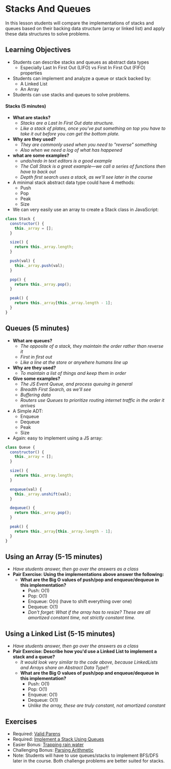 # Stacks And Queues

In this lesson students will compare the implementations of stacks and queues based on their backing data structure (array or linked list) and apply these data structures to solve problems.

## Learning Objectives

* Students can describe stacks and queues as abstract data types
  * Especially Last In First Out (LIFO) vs First In First Out (FIFO) properties
* Students can implement and analyze a queue or stack backed by:
  * A Linked List
  * An Array
* Students can use stacks and queues to solve problems.

#### Stacks (5 minutes)

* __What are stacks?__
  * *Stacks are a Last In First Out data structure.*
  * *Like a stack of plates, once you've put something on top you have to take it out before you can get the bottom plate.*
* __Why are they used?__
  * *They are commonly used when you need to "reverse" something*
  * *Also when we need a log of what has happened*
* __what are some examples?__
  * *undo/redo in text editors is a good example*
  * *The Call Stack is a great example—we call a series of functions then have to back out*
  * *Depth first search uses a stack, as we'll see later in the course*
* A minimal stack abstract data type could have 4 methods:
  * Push
  * Pop
  * Peak
  * Size
* We can very easily use an array to create a Stack class in JavaScript:

```js
class Stack {
  constructor() {
    this._array = [];
  }

  size() {
    return this._array.length;
  }

  push(val) {
    this._array.push(val);
  }

  pop() {
    return this._array.pop();
  }

  peak() {
    return this._array[this._array.length - 1];
  }
}
```


## Queues (5 minutes)

* __What are queues?__
  * *The opposite of a stack, they maintain the order rather than reverse it*
  * *First in first out*
  * *Like a line at the store or anywhere humans line up*
* __Why are they used?__
  * *To maintain a list of things and keep them in order*
* __Give some examples?__
  * *The JS Event Queue, and process queuing in general*
  * *Breadth First Search, as we'll see*
  * *Buffering data*
  * *Routers use Queues to prioritize routing internet traffic in the order it arrives*
* A Simple ADT:
  * Enqueue
  * Dequeue
  * Peak
  * Size
* Again: easy to implement using a JS array:

```js
class Queue {
  constructor() {
    this._array = [];
  }

  size() {
    return this._array.length;
  }

  enqueue(val) {
    this._array.unshift(val);
  }

  dequeue() {
    return this._array.pop();
  }

  peak() {
    return this._array[this._array.length - 1];
  }
}
```

## Using an Array (5-15 minutes)

* *Have students answer, then go over the answers as a class*
* __Pair Exercise: Using the implementations above answer the following:__
  * __What are the Big O values of push/pop and enqueue/dequeue in this implementation?__
    * Push: O(1)
    * Pop: O(1)
    * Enqueue: O(n) (have to shift everything over one)
    * Dequeue: O(1)
    * *Don't forget: What if the array has to resize? These are all amortized constant time, not strictly constant time.*

## Using a Linked List (5-15 minutes)

* *Have students answer, then go over the answers as a class*
* __Pair Exercise: Describe how you'd use a Linked List to implement a stack and a queue?__
  * *It would look very similar to the code above, because LinkedLists and Arrays share an Abstract Data Type!!*
  * __What are the Big O values of push/pop and enqueue/dequeue in this implementation?__
    * Push: O(1)
    * Pop: O(1)
    * Enqueue: O(1)
    * Dequeue: O(1)
    * *Unlike the array, these are truly constant, not amortized constant*

## Exercises

* Required: [Valid Parens](https://leetcode.com/problems/valid-parentheses/)
* Required: [Implement a Stack Using Queues](https://leetcode.com/problems/implement-stack-using-queues/description/)
* Easier Bonus: [Trapping rain water](https://leetcode.com/problems/trapping-rain-water/description/)
* Challenging Bonus: [Parsing Arithmetic](https://leetcode.com/problems/basic-calculator/description/)
* Note: Students will have to use queues/stacks to implement BFS/DFS later in the course. Both challenge problems are better suited for stacks.
